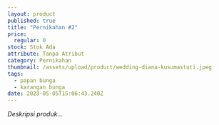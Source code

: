 ```yaml
---
layout: product
published: true
title: "Pernikahan #2"
price:
  regular: 0
stock: Stok Ada
attribute: Tanpa Atribut
category: Pernikahan
thumbnail: /assets/upload/product/wedding-diana-kusumastuti.jpeg
tags:
  - papan bunga
  - karangan bunga
date: 2023-05-05T15:06:43.240Z
---
```

*Deskripsi produk...*